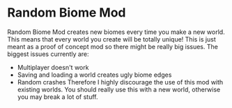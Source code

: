 # Random Biome Mod

Random Biome Mod creates new biomes every time you make a new world. This means that every world you create will be totally unique!
This is just meant as a proof of concept mod so there might be really big issues. The biggest issues currently are:
* Multiplayer doesn't work
* Saving and loading a world creates ugly biome edges
* Random crashes
Therefore I highly discourage the use of this mod with existing worlds. You should really use this with a new world, otherwise you may break a lot of stuff.
